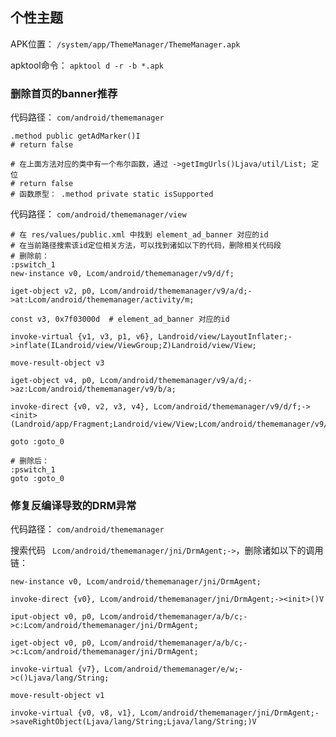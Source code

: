 ## 个性主题
APK位置： `/system/app/ThemeManager/ThemeManager.apk`

apktool命令： `apktool d -r -b *.apk`

### 删除首页的banner推荐
代码路径： `com/android/thememanager`
```
.method public getAdMarker()I
# return false

# 在上面方法对应的类中有一个布尔函数，通过 ->getImgUrls()Ljava/util/List; 定位
# return false
# 函数原型： .method private static isSupported
```
代码路径： `com/android/thememanager/view`
```
# 在 res/values/public.xml 中找到 element_ad_banner 对应的id
# 在当前路径搜索该id定位相关方法，可以找到诸如以下的代码，删除相关代码段
# 删除前：
:pswitch_1
new-instance v0, Lcom/android/thememanager/v9/d/f;

iget-object v2, p0, Lcom/android/thememanager/v9/a/d;->at:Lcom/android/thememanager/activity/m;

const v3, 0x7f03000d  # element_ad_banner 对应的id

invoke-virtual {v1, v3, p1, v6}, Landroid/view/LayoutInflater;->inflate(ILandroid/view/ViewGroup;Z)Landroid/view/View;

move-result-object v3

iget-object v4, p0, Lcom/android/thememanager/v9/a/d;->az:Lcom/android/thememanager/v9/b/a;

invoke-direct {v0, v2, v3, v4}, Lcom/android/thememanager/v9/d/f;-><init>(Landroid/app/Fragment;Landroid/view/View;Lcom/android/thememanager/v9/b/a;)V

goto :goto_0

# 删除后：
:pswitch_1
goto :goto_0
```

### 修复反编译导致的DRM异常
代码路径： `com/android/thememanager`

搜索代码 ` Lcom/android/thememanager/jni/DrmAgent;->`，删除诸如以下的调用链：
```
new-instance v0, Lcom/android/thememanager/jni/DrmAgent;

invoke-direct {v0}, Lcom/android/thememanager/jni/DrmAgent;-><init>()V

iput-object v0, p0, Lcom/android/thememanager/a/b/c;->c:Lcom/android/thememanager/jni/DrmAgent;
```
```
iget-object v0, p0, Lcom/android/thememanager/a/b/c;->c:Lcom/android/thememanager/jni/DrmAgent;

invoke-virtual {v7}, Lcom/android/thememanager/e/w;->c()Ljava/lang/String;

move-result-object v1

invoke-virtual {v0, v8, v1}, Lcom/android/thememanager/jni/DrmAgent;->saveRightObject(Ljava/lang/String;Ljava/lang/String;)V
```

